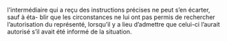 l'intermédiaire qui a reçu des instructions précises ne peut s’en écarter, sauf à éta-
blir que les circonstances ne lui ont pas permis de rechercher l’autorisation du représenté,
lorsqu’il y a lieu d’admettre que celui-ci l’aurait autorisé s’il avait été informé de la situation.